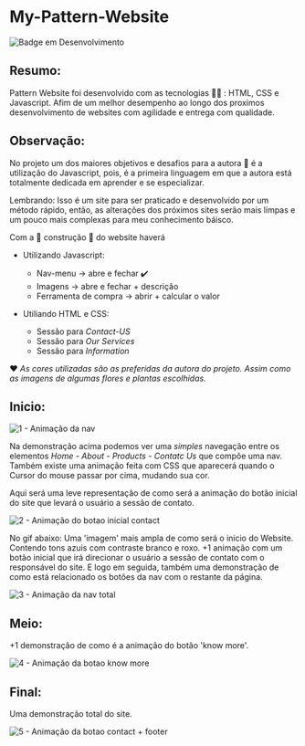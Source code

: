 # My-Pattern-Website
![Badge em Desenvolvimento](https://img.shields.io/static/v1?label=STATUS&message=EM%20DESENVOLVIMENTO&color=GREEN&style=for-the-badge)

## Resumo:
Pattern Website foi desenvolvido com as tecnologias 👩‍💻 : HTML, CSS  e Javascript. Afim de um melhor desempenho ao longo dos proximos desenvolvimento de websites com agilidade e entrega com qualidade.

## Observação:
No projeto um dos maiores objetivos e desafios para a autora 👩 é a utilização do Javascript, pois, é a primeira linguagem em que a autora está totalmente dedicada em aprender e se especializar.

Lembrando: Isso é um site para ser praticado e desenvolvido por um método rápido, então, as alterações dos próximos sites serão mais limpas e um pouco mais complexas para meu conhecimento báisco.

Com a 🚧 construção 🚧 do website haverá
* Utilizando Javascript:
  * Nav-menu -> abre e fechar ✔️
  * Imagens -> abre e fechar + descrição 
  * Ferramenta de compra -> abrir + calcular o valor

* Utiliando HTML e CSS:
  * Sessão para *Contact-US*
  * Sessão para *Our Services*
  * Sessão para *Information*


 ❤️ *As cores utilizadas são as preferidas da autora do projeto. Assim como as imagens de algumas flores e plantas escolhidas.* 

## Inicio:
![1 - Animação da nav](https://user-images.githubusercontent.com/69321678/170595068-79ab1a52-a034-4f9d-bfb7-e83140420b7e.gif)

Na demonstração acima podemos ver uma *simples* navegação entre os elementos *Home - About - Products - Contatc Us* que compõe uma nav. Também existe uma animação feita com CSS que aparecerá quando o Cursor do mouse passar por cima, mudando sua cor. 

Aqui será uma leve representação de como será a animação do botão inicial do site que levará o usuário a sessão de contato.

![2 - Animação do botao inicial contact](https://user-images.githubusercontent.com/69321678/172916889-0566c86b-8860-4f20-839e-5213feef36ca.gif)

No gif abaixo: Uma 'imagem' mais ampla de como será o inicio do Website. Contendo tons azuis com contraste branco e roxo.
+1 animação com um botão inicial que irá direcionar o usuário a sessão de contato com o responsável do site. E logo em seguida, também uma demonstração de como está
relacionado os botões da nav com o restante da página.

![3 - Animação da nav total](https://user-images.githubusercontent.com/69321678/172916654-65890fcd-2ca7-4176-a054-6f14f619fa06.gif)

## Meio:

+1 demonstração de como é a animação do botão 'know more'.

![4 - Animação da botao know more](https://user-images.githubusercontent.com/69321678/172917298-4e849a5f-b125-450f-ac8b-3d610a1986a1.gif)

## Final:

Uma demonstração total do site.

![5 - Animação da botao contact + footer](https://user-images.githubusercontent.com/69321678/172918739-dece169f-3759-4c23-bcc9-17dc03c9911f.gif)


